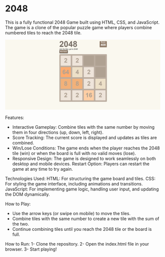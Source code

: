 # 2048
This is a fully functional 2048 Game built using HTML, CSS, and JavaScript. The game is a clone of the popular puzzle game where players combine numbered tiles to reach the 2048 tile.

![Screenshot](Game.png)



Features:
- Interactive Gameplay: Combine tiles with the same number by moving them in four directions (up, down, left, right).
- Score Tracking: The current score is displayed and updates as tiles are combined.
- Win/Lose Conditions: The game ends when the player reaches the 2048 tile (win) or when the board is full with no valid moves (lose).
- Responsive Design: The game is designed to work seamlessly on both desktop and mobile devices.
 Restart Option: Players can restart the game at any time to try again.

Technologies Used:
HTML: For structuring the game board and tiles.
CSS: For styling the game interface, including animations and transitions.
JavaScript: For implementing game logic, handling user input, and updating the DOM dynamically.

How to Play:
- Use the arrow keys (or swipe on mobile) to move the tiles.
- Combine tiles with the same number to create a new tile with the sum of the two.
- Continue combining tiles until you reach the 2048 tile or the board is full.

How to Run:
1- Clone the repository.
2- Open the index.html file in your browser.
3- Start playing!
